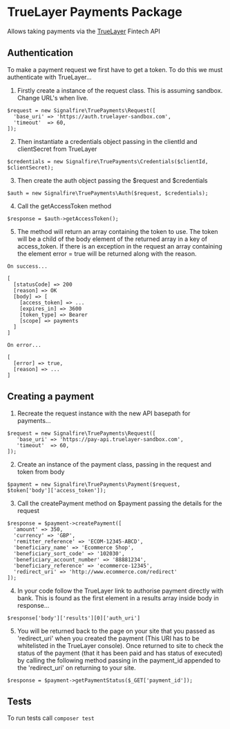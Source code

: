 # TrueLayer Payments Package

Allows taking payments via the [TrueLayer](https://truelayer.com/) Fintech API

## Authentication

To make a payment request we first have to get a token. To do this we must authenticate with TrueLayer...

1.  Firstly create a instance of the request class. This is assuming sandbox. Change URL's when live.

```
$request = new Signalfire\TruePayments\Request([
  'base_uri' => 'https://auth.truelayer-sandbox.com',
  'timeout'  => 60,
]);
```

2.  Then instantiate a credentials object passing in the clientId and clientSecret from TrueLayer

```
$credentials = new Signalfire\TruePayments\Credentials($clientId, $clientSecret);
```

3.  Then create the auth object passing the $request and $credentials

```
$auth = new Signalfire\TruePayments\Auth($request, $credentials);
```

4.  Call the getAccessToken method

```
$response = $auth->getAccessToken();
```

5.  The method will return an array containing the token to use. The token will be a child of the body element of the returned array in a key of access_token. If there is an exception in the request an array containing the element error = true will be returned along with the reason. 

```
On success...

[
  [statusCode] => 200
  [reason] => OK
  [body] => [
    [access_token] => ...
    [expires_in] => 3600
    [token_type] => Bearer
    [scope] => payments
  ]
]
```

```
On error...

[
  [error] => true,
  [reason] => ...
]
```

## Creating a payment

1.  Recreate the request instance with the new API basepath for payments...

```
$request = new Signalfire\TruePayments\Request([
   'base_uri' => 'https://pay-api.truelayer-sandbox.com',
   'timeout'  => 60,
]);
```

2.  Create an instance of the payment class, passing in the request and token from body

```
$payment = new Signalfire\TruePayments\Payment($request, $token['body']['access_token']);
```

3.  Call the createPayment method on $payment passing the details for the request

```
$response = $payment->createPayment([
  'amount' => 350,
  'currency' => 'GBP',
  'remitter_reference' => 'ECOM-12345-ABCD',
  'beneficiary_name' => 'Ecommerce Shop',
  'beneficiary_sort_code' => '102030',
  'beneficiary_account_number' => '88881234',
  'beneficiary_reference' => 'ecommerce-12345', 
  'redirect_uri' => 'http://www.ecommerce.com/redirect'
]);

```
4.  In your code follow the TrueLayer link to authorise payment directly with bank. This is found as the first element in a results array inside body in response...

```$response['body']['results'][0]['auth_uri']```

5.  You will be returned back to the page on your site that you passed as 'redirect_uri' when you created the payment (This URI has to be whitelisted in the TrueLayer console). Once returned to site to check the status of the payment (that it has been paid and has status of executed) by calling the following method passing in the payment_id appended to the 'redirect_uri' on returning to your site.

```$response = $payment->getPaymentStatus($_GET['payment_id']);```

## Tests

To run tests call ```composer test```